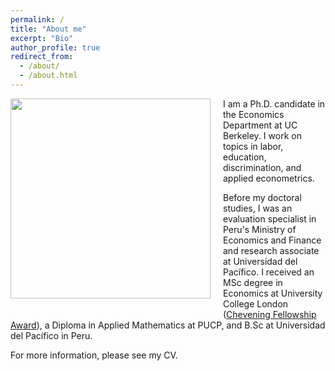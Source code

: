 ```yaml
---
permalink: /
title: "About me"
excerpt: "Bio"
author_profile: true
redirect_from:
  - /about/
  - /about.html
---
```


<img class="img-responsive" style="float: left; margin: 0px 20px 20px 0px;" src="/images/profile.jpg" width="320"> I am a Ph.D. candidate in the Economics Department at UC Berkeley. I work on topics in labor, education, discrimination, and applied econometrics.

Before my doctoral studies, I was an evaluation specialist in Peru's Ministry of Economics and Finance and research associate at Universidad del Pacífico. I received an MSc degree in Economics at University College London ([Chevening Fellowship Award](https://www.chevening.org/scholarship/peru/)), a Diploma in Applied Mathematics at PUCP, and  B.Sc at Universidad del Pacífico in Peru.

For more information, please see my CV.
